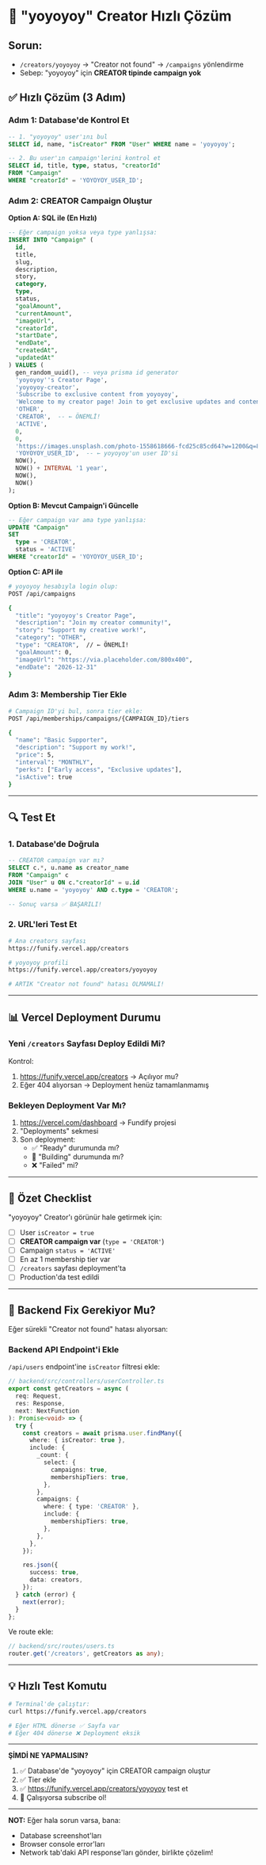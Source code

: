 # 🚨 "yoyoyoy" Creator Hızlı Çözüm

## Sorun:
- `/creators/yoyoyoy` → "Creator not found" → `/campaigns` yönlendirme
- Sebep: "yoyoyoy" için **CREATOR tipinde campaign yok**

## ✅ Hızlı Çözüm (3 Adım)

### Adım 1: Database'de Kontrol Et

```sql
-- 1. "yoyoyoy" user'ını bul
SELECT id, name, "isCreator" FROM "User" WHERE name = 'yoyoyoy';

-- 2. Bu user'ın campaign'lerini kontrol et
SELECT id, title, type, status, "creatorId" 
FROM "Campaign" 
WHERE "creatorId" = 'YOYOYOY_USER_ID';
```

### Adım 2: CREATOR Campaign Oluştur

**Option A: SQL ile (En Hızlı)**

```sql
-- Eğer campaign yoksa veya type yanlışsa:
INSERT INTO "Campaign" (
  id,
  title,
  slug,
  description,
  story,
  category,
  type,
  status,
  "goalAmount",
  "currentAmount",
  "imageUrl",
  "creatorId",
  "startDate",
  "endDate",
  "createdAt",
  "updatedAt"
) VALUES (
  gen_random_uuid(), -- veya prisma id generator
  'yoyoyoy''s Creator Page',
  'yoyoyoy-creator',
  'Subscribe to exclusive content from yoyoyoy',
  'Welcome to my creator page! Join to get exclusive updates and content.',
  'OTHER',
  'CREATOR',  -- ← ÖNEMLİ!
  'ACTIVE',
  0,
  0,
  'https://images.unsplash.com/photo-1558618666-fcd25c85cd64?w=1200&q=80',
  'YOYOYOY_USER_ID',  -- ← yoyoyoy'un user ID'si
  NOW(),
  NOW() + INTERVAL '1 year',
  NOW(),
  NOW()
);
```

**Option B: Mevcut Campaign'i Güncelle**

```sql
-- Eğer campaign var ama type yanlışsa:
UPDATE "Campaign"
SET 
  type = 'CREATOR',
  status = 'ACTIVE'
WHERE "creatorId" = 'YOYOYOY_USER_ID';
```

**Option C: API ile**

```bash
# yoyoyoy hesabıyla login olup:
POST /api/campaigns

{
  "title": "yoyoyoy's Creator Page",
  "description": "Join my creator community!",
  "story": "Support my creative work!",
  "category": "OTHER",
  "type": "CREATOR",  // ← ÖNEMLİ!
  "goalAmount": 0,
  "imageUrl": "https://via.placeholder.com/800x400",
  "endDate": "2026-12-31"
}
```

### Adım 3: Membership Tier Ekle

```bash
# Campaign ID'yi bul, sonra tier ekle:
POST /api/memberships/campaigns/{CAMPAIGN_ID}/tiers

{
  "name": "Basic Supporter",
  "description": "Support my work!",
  "price": 5,
  "interval": "MONTHLY",
  "perks": ["Early access", "Exclusive updates"],
  "isActive": true
}
```

---

## 🔍 Test Et

### 1. Database'de Doğrula

```sql
-- CREATOR campaign var mı?
SELECT c.*, u.name as creator_name
FROM "Campaign" c
JOIN "User" u ON c."creatorId" = u.id
WHERE u.name = 'yoyoyoy' AND c.type = 'CREATOR';

-- Sonuç varsa ✅ BAŞARILI!
```

### 2. URL'leri Test Et

```bash
# Ana creators sayfası
https://funify.vercel.app/creators

# yoyoyoy profili
https://funify.vercel.app/creators/yoyoyoy

# ARTIK "Creator not found" hatası OLMAMALI!
```

---

## 📊 Vercel Deployment Durumu

### Yeni `/creators` Sayfası Deploy Edildi Mi?

Kontrol:
1. https://funify.vercel.app/creators → Açılıyor mu?
2. Eğer 404 alıyorsan → Deployment henüz tamamlanmamış

### Bekleyen Deployment Var Mı?

1. https://vercel.com/dashboard → Fundify projesi
2. "Deployments" sekmesi
3. Son deployment:
   - ✅ "Ready" durumunda mı?
   - 🔄 "Building" durumunda mı?
   - ❌ "Failed" mi?

---

## 🎯 Özet Checklist

"yoyoyoy" Creator'ı görünür hale getirmek için:

- [ ] User `isCreator = true`
- [ ] **CREATOR campaign var** (`type = 'CREATOR'`)
- [ ] Campaign `status = 'ACTIVE'`
- [ ] En az 1 membership tier var
- [ ] `/creators` sayfası deployment'ta
- [ ] Production'da test edildi

---

## 🔧 Backend Fix Gerekiyor Mu?

Eğer sürekli "Creator not found" hatası alıyorsan:

### Backend API Endpoint'i Ekle

`/api/users` endpoint'ine `isCreator` filtresi ekle:

```typescript
// backend/src/controllers/userController.ts
export const getCreators = async (
  req: Request,
  res: Response,
  next: NextFunction
): Promise<void> => {
  try {
    const creators = await prisma.user.findMany({
      where: { isCreator: true },
      include: {
        _count: {
          select: {
            campaigns: true,
            membershipTiers: true,
          },
        },
        campaigns: {
          where: { type: 'CREATOR' },
          include: {
            membershipTiers: true,
          },
        },
      },
    });

    res.json({
      success: true,
      data: creators,
    });
  } catch (error) {
    next(error);
  }
};
```

Ve route ekle:
```typescript
// backend/src/routes/users.ts
router.get('/creators', getCreators as any);
```

---

## 💡 Hızlı Test Komutu

```bash
# Terminal'de çalıştır:
curl https://funify.vercel.app/creators

# Eğer HTML dönerse ✅ Sayfa var
# Eğer 404 dönerse ❌ Deployment eksik
```

---

**ŞİMDİ NE YAPMALISIN?**

1. ✅ Database'de "yoyoyoy" için CREATOR campaign oluştur
2. ✅ Tier ekle
3. ✅ https://funify.vercel.app/creators/yoyoyoy test et
4. 🎉 Çalışıyorsa subscribe ol!

---

**NOT:** Eğer hala sorun varsa, bana:
- Database screenshot'ları
- Browser console error'ları
- Network tab'daki API response'ları
gönder, birlikte çözelim!

